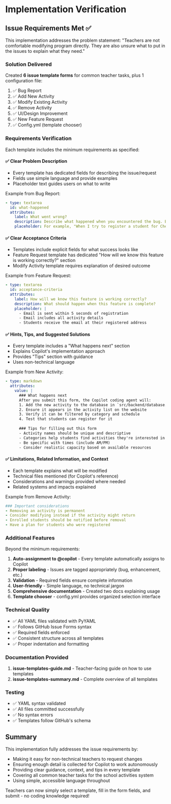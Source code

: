 # Implementation Verification

## Issue Requirements Met ✅

This implementation addresses the problem statement: "Teachers are not comfortable modifying program directly. They are also unsure what to put in the issues to explain what they need."

### Solution Delivered

Created **6 issue template forms** for common teacher tasks, plus 1 configuration file:

1. ✅ Bug Report
2. ✅ Add New Activity  
3. ✅ Modify Existing Activity
4. ✅ Remove Activity
5. ✅ UI/Design Improvement
6. ✅ New Feature Request
7. ✅ Config.yml (template chooser)

### Requirements Verification

Each template includes the minimum requirements as specified:

#### ✅ Clear Problem Description
- Every template has dedicated fields for describing the issue/request
- Fields use simple language and provide examples
- Placeholder text guides users on what to write

Example from Bug Report:
```yaml
- type: textarea
  id: what-happened
  attributes:
    label: What went wrong?
    description: Describe what happened when you encountered the bug. Be as specific as possible.
    placeholder: For example, "When I try to register a student for Chess Club, I see an error message."
```

#### ✅ Clear Acceptance Criteria
- Templates include explicit fields for what success looks like
- Feature Request template has dedicated "How will we know this feature is working correctly?" section
- Modify Activity template requires explanation of desired outcome

Example from Feature Request:
```yaml
- type: textarea
  id: acceptance-criteria
  attributes:
    label: How will we know this feature is working correctly?
    description: What should happen when this feature is complete?
    placeholder: |
      - Email is sent within 5 seconds of registration
      - Email includes all activity details
      - Students receive the email at their registered address
```

#### ✅ Hints, Tips, and Suggested Solutions
- Every template includes a "What happens next" section
- Explains Copilot's implementation approach
- Provides "Tips" section with guidance
- Uses non-technical language

Example from New Activity:
```yaml
- type: markdown
  attributes:
    value: |
      ### What happens next
      After you submit this form, the Copilot coding agent will:
      1. Add the new activity to the database in `src/backend/database.py`
      2. Ensure it appears in the activity list on the website
      3. Verify it can be filtered by category and schedule
      4. Test that students can register for it
      
      ### Tips for filling out this form
      - Activity names should be unique and descriptive
      - Categories help students find activities they're interested in
      - Be specific with times (include AM/PM)
      - Consider realistic capacity based on available resources
```

#### ✅ Limitations, Related Information, and Context
- Each template explains what will be modified
- Technical files mentioned (for Copilot's reference)
- Considerations and warnings provided where needed
- Related systems and impacts explained

Example from Remove Activity:
```yaml
### Important considerations
- Removing an activity is permanent
- Consider modifying instead if the activity might return
- Enrolled students should be notified before removal
- Have a plan for students who were registered
```

### Additional Features

Beyond the minimum requirements:

1. **Auto-assignment to @copilot** - Every template automatically assigns to Copilot
2. **Proper labeling** - Issues are tagged appropriately (bug, enhancement, etc.)
3. **Validation** - Required fields ensure complete information
4. **User-friendly** - Simple language, no technical jargon
5. **Comprehensive documentation** - Created two docs explaining usage
6. **Template chooser** - config.yml provides organized selection interface

### Technical Quality

- ✅ All YAML files validated with PyYAML
- ✅ Follows GitHub Issue Forms syntax
- ✅ Required fields enforced
- ✅ Consistent structure across all templates
- ✅ Proper indentation and formatting

### Documentation Provided

1. **issue-templates-guide.md** - Teacher-facing guide on how to use templates
2. **issue-templates-summary.md** - Complete overview of all templates

### Testing

- ✅ YAML syntax validated
- ✅ All files committed successfully
- ✅ No syntax errors
- ✅ Templates follow GitHub's schema

## Summary

This implementation fully addresses the issue requirements by:
- Making it easy for non-technical teachers to request changes
- Ensuring enough detail is collected for Copilot to work autonomously
- Providing clear guidance, context, and tips in every template
- Covering all common teacher tasks for the school activities system
- Using simple, accessible language throughout

Teachers can now simply select a template, fill in the form fields, and submit - no coding knowledge required!
